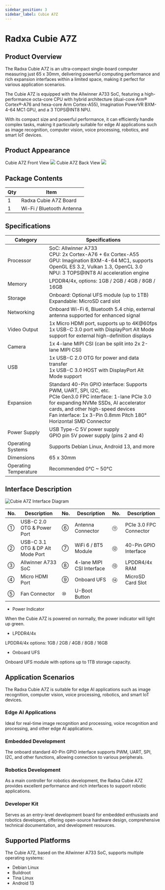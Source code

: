 ```yaml
---
sidebar_position: 3
sidebar_label: Cubie A7Z
---
```


# Radxa Cubie A7Z

## Product Overview

The Radxa Cubie A7Z is an ultra-compact single-board computer measuring just 65 x 30mm, delivering powerful computing performance and rich expansion interfaces within a limited space, making it perfect for various application scenarios.

The Cubie A7Z is equipped with the Allwinner A733 SoC, featuring a high-performance octa-core CPU with hybrid architecture (dual-core Arm® Cortex®-A76 and hexa-core Arm Cortex-A55), Imagination PowerVR BXM-4-64 MC1 GPU, and a 3 TOPS@INT8 NPU.

With its compact size and powerful performance, it can efficiently handle complex tasks, making it particularly suitable for edge AI applications such as image recognition, computer vision, voice processing, robotics, and smart IoT devices.

## Product Appearance

<div style={{textAlign: 'center'}}>
   Cubie A7Z Front View
   <img src="/en/img/cubie/a7z/a7z-bottom.webp" style={{width: '100%', maxWidth: '1200px'}} />
   Cubie A7Z Back View
   <img src="/en/img/cubie/a7z/a7z-top.webp" style={{width: '100%', maxWidth: '1200px'}} />
</div>

## Package Contents

| Qty | Item                      |
| --- | ------------------------- |
| 1   | Radxa Cubie A7Z Board     |
| 1   | Wi-Fi / Bluetooth Antenna |

## Specifications

| Category              | Specifications                                                                                                                                                                                                                                                          |
| --------------------- | ----------------------------------------------------------------------------------------------------------------------------------------------------------------------------------------------------------------------------------------------------------------------- |
| Processor             | SoC: Allwinner A733 <br/> CPU: 2x Cortex-A76 + 6x Cortex-A55 <br/> GPU: Imagination BXM-4-64 MC1, supports OpenGL ES 3.2, Vulkan 1.3, OpenCL 3.0 <br/> NPU: 3 TOPS@INT8 AI acceleration engine                                                                          |
| Memory                | LPDDR4/4x, options: 1GB / 2GB / 4GB / 8GB / 16GB                                                                                                                                                                                                                        |
| Storage               | Onboard: Optional UFS module (up to 1TB) <br/> Expandable: MicroSD card slot                                                                                                                                                                                            |
| Networking            | Onboard Wi-Fi 6, Bluetooth 5.4 chip, external antenna supported for enhanced signal                                                                                                                                                                                     |
| Video Output          | 1x Micro HDMI port, supports up to 4K@60fps <br/> 1x USB-C 3.0 port with DisplayPort Alt Mode support for external high-definition displays                                                                                                                             |
| Camera                | 1x 4-lane MIPI CSI (can be split into 2x 2-lane MIPI CSI)                                                                                                                                                                                                               |
| USB                   | 1x USB-C 2.0 OTG for power and data transfer <br/> 1x USB-C 3.0 HOST with DisplayPort Alt Mode support                                                                                                                                                                  |
| Expansion             | Standard 40-Pin GPIO interface: Supports PWM, UART, SPI, I2C, etc. <br/> PCIe Gen3.0 FPC interface: 1-lane PCIe 3.0 for expanding NVMe SSDs, AI accelerator cards, and other high-speed devices <br/> Fan interface: 1x 3-Pin 0.8mm Pitch 180° Horizontal SMD Connector |
| Power Supply          | USB Type-C 5V power supply <br/> GPIO pin 5V power supply (pins 2 and 4)                                                                                                                                                                                                |
| Operating Systems     | Supports Debian Linux, Android 13, and more                                                                                                                                                                                                                             |
| Dimensions            | 65 x 30mm                                                                                                                                                                                                                                                               |
| Operating Temperature | Recommended 0°C ~ 50°C                                                                                                                                                                                                                                                  |

## Interface Description

<div style={{textAlign: 'center'}}>
   <img src="/en/img/cubie/a7z/a7z-interface.webp" style={{width: '100%', maxWidth: '1200px'}} alt="Cubie A7Z Interface Diagram" />
</div>

| No. | Description                      | No. | Description               | No. | Description            |
| --- | -------------------------------- | --- | ------------------------- | --- | ---------------------- |
| ①   | USB-C 2.0 OTG & Power Port       | ⑥   | Antenna Connector         | ⑪   | PCIe 3.0 FPC Connector |
| ②   | USB-C 3.1 OTG & DP Alt Mode Port | ⑦   | WiFi 6 / BT5 Module       | ⑫   | 40-Pin GPIO Interface  |
| ③   | Allwinner A733 SoC               | ⑧   | 4-lane MIPI CSI Interface | ⑬   | LPDDR4/4x RAM          |
| ④   | Micro HDMI Port                  | ⑨   | Onboard UFS               | ⑭   | MicroSD Card Slot      |
| ⑤   | Fan Connector                    | ⑩   | U-Boot Button             |     |                        |

- Power Indicator

When the Cubie A7Z is powered on normally, the power indicator will light up green.

- LPDDR4/4x

LPDDR4/4x options: 1GB / 2GB / 4GB / 8GB / 16GB

- Onboard UFS

Onboard UFS module with options up to 1TB storage capacity.

## Application Scenarios

The Radxa Cubie A7Z is suitable for edge AI applications such as image recognition, computer vision, voice processing, robotics, and smart IoT devices.

### Edge AI Applications

Ideal for real-time image recognition and processing, voice recognition and processing, and other edge AI applications.

### Embedded Development

The onboard standard 40-Pin GPIO interface supports PWM, UART, SPI, I2C, and other functions, allowing connection to various peripherals.

### Robotics Development

As a main controller for robotics development, the Radxa Cubie A7Z provides excellent performance and rich interfaces to support robotic applications.

### Developer Kit

Serves as an entry-level development board for embedded enthusiasts and robotics developers, offering open-source hardware design, comprehensive technical documentation, and development resources.

## Supported Platforms

The Cubie A7Z, based on the Allwinner A733 SoC, supports multiple operating systems:

- Debian Linux
- Buildroot
- Tina Linux
- Android 13
